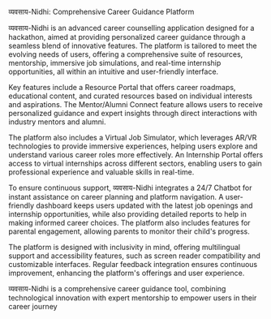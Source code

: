 व्यवसाय-Nidhi: Comprehensive Career Guidance Platform

व्यवसाय-Nidhi is an advanced career counselling application designed for a hackathon, aimed at providing personalized career guidance through a seamless blend of innovative features. The platform is tailored to meet the evolving needs of users, offering a comprehensive suite of resources, mentorship, immersive job simulations, and real-time internship opportunities, all within an intuitive and user-friendly interface.

Key features include a Resource Portal that offers career roadmaps, educational content, and curated resources based on individual interests and aspirations. The Mentor/Alumni Connect feature allows users to receive personalized guidance and expert insights through direct interactions with industry mentors and alumni.

The platform also includes a Virtual Job Simulator, which leverages AR/VR technologies to provide immersive experiences, helping users explore and understand various career roles more effectively. An Internship Portal offers access to virtual internships across different sectors, enabling users to gain professional experience and valuable skills in real-time.

To ensure continuous support, व्यवसाय-Nidhi integrates a 24/7 Chatbot for instant assistance on career planning and platform navigation. A user-friendly dashboard keeps users updated with the latest job openings and internship opportunities, while also providing detailed reports to help in making informed career choices. The platform also includes features for parental engagement, allowing parents to monitor their child's progress.

The platform is designed with inclusivity in mind, offering multilingual support and accessibility features, such as screen reader compatibility and customizable interfaces. Regular feedback integration ensures continuous improvement, enhancing the platform's offerings and user experience.

व्यवसाय-Nidhi is a comprehensive career guidance tool, combining technological innovation with expert mentorship to empower users in their career journey